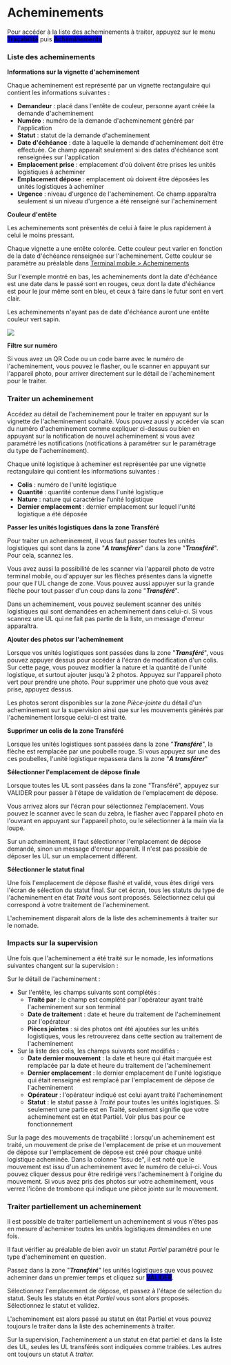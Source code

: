 # Acheminements

Pour accéder à la liste des acheminements à traiter, appuyez sur le menu <mark style="background-color:blue;">**Traçabilité**</mark> puis <mark style="background-color:blue;">**Acheminements**</mark>

### Liste des acheminements

**Informations sur la vignette d'acheminement**

Chaque acheminement est représenté par un vignette rectangulaire qui contient les informations suivantes :&#x20;

* **Demandeur** : placé dans l'entête de couleur, personne ayant créée la demande d'acheminement
* **Numéro** : numéro de la demande d'acheminement généré par l'application
* **Statut** : statut de la demande d'acheminement&#x20;
* **Date d'échéance** : date à laquelle la demande d'acheminement doit être effectuée. Ce champ apparaît seulement si des dates d'échéance sont renseignées sur l'application
* **Emplacement prise** : emplacement d'où doivent être prises les unités logistiques à acheminer
* **Emplacement dépose** : emplacement où doivent être déposées les unités logistiques à acheminer
* **Urgence** : niveau d'urgence de l'acheminement. Ce champ apparaîtra seulement si un niveau d'urgence a été renseigné sur l'acheminement

**Couleur d'entête**&#x20;

Les acheminements sont présentés de celui à faire le plus rapidement à celui le moins pressant.&#x20;

Chaque vignette a une entête colorée. Cette couleur peut varier en fonction de la date d'échéance renseignée sur l'acheminement. Cette couleur se paramètre au préalable dans [Terminal mobile > Acheminements](../../../parametrages/terminal-mobile/acheminements.md)

Sur l'exemple montré en bas, les acheminements dont la date d'échéance est une date dans le passé sont en rouges, ceux dont la date d'échéance est pour le jour même sont en bleu, et ceux à faire dans le futur sont en vert clair.&#x20;

Les acheminements n'ayant pas de date d'échéance auront une entête couleur vert sapin.

![](../../../.gitbook/assets/ach.jpg)

**Filtre sur numéro**

Si vous avez un QR Code ou un code barre avec le numéro de l'acheminement, vous pouvez le flasher, ou le scanner en appuyant sur l'appareil photo, pour arriver directement sur le détail de l'acheminement pour le traiter.

### Traiter un acheminement

Accédez au détail de l'acheminement pour le traiter en appuyant sur la vignette de l'acheminement souhaité. Vous pouvez aussi y accéder via scan du numéro d'acheminement comme expliquer ci-dessus ou bien en appuyant sur la notification de nouvel acheminement si vous avez paramétré les notifications (notifications à paramétrer sur le paramétrage du type de l'acheminement).

Chaque unité logistique à acheminer est représentée par une vignette rectangulaire qui contient les informations suivantes :&#x20;

* **Colis** : numéro de l'unité logistique
* **Quantité** : quantité contenue dans l'unité logistique
* **Nature** : nature qui caractérise l'unité logistique
* **Dernier emplacement** : dernier emplacement sur lequel l'unité logistique a été déposée

**Passer les unités logistiques dans la zone Transféré**

Pour traiter un acheminement, il vous faut passer toutes les unités logistiques qui sont dans la zone "_**A transférer**_" dans la zone "_**Transféré**_". Pour cela, scannez les.

Vous avez aussi la possibilité de les scanner via l'appareil photo de votre terminal mobile, ou d'appuyer sur les flèches présentes dans la vignette pour que l'UL change de zone. Vous pouvez aussi appuyer sur la grande flèche pour tout passer d'un coup dans la zone "_**Transféré**_".

Dans un acheminement, vous pouvez seulement scanner des unités logistiques qui sont demandées en acheminement dans celui-ci. Si vous scannez une UL qui ne fait pas partie de la liste, un message d'erreur apparaîtra.&#x20;

**Ajouter des photos sur l'acheminement**

Lorsque vos unités logistiques sont passées dans la zone "_**Transféré**_", vous pouvez appuyer dessus pour accéder à l'écran de modification d'un colis. Sur cette page, vous pouvez modifier la nature et la quantité de l'unité logistique, et surtout ajouter jusqu'à 2 photos. Appuyez sur l'appareil photo vert pour prendre une photo. Pour supprimer une photo que vous avez prise, appuyez dessus.

Les photos seront disponibles sur la zone _Pièce-jointe_ du détail d'un acheminement sur la supervision ainsi que sur les mouvements générés par l'acheminement lorsque celui-ci est traité.&#x20;

**Supprimer un colis de la zone Transféré**

Lorsque les unités logistiques sont passées dans la zone "_**Transféré**_", la flèche est remplacée par une poubelle rouge. Si vous appuyez sur une des ces poubelles, l'unité logistique repassera dans la zone "_**A transférer**_"&#x20;

**Sélectionner l'emplacement de dépose finale**

Lorsque toutes les UL sont passées dans la zone "Transféré", appuyez sur VALIDER pour passer à l'étape de validation de l'emplacement de dépose.

Vous arrivez alors sur l'écran pour sélectionnez l'emplacement. Vous pouvez le scanner avec le scan du zebra, le flasher avec l'appareil photo en l'ouvrant en appuyant sur l'appareil photo, ou le sélectionner à la main via la loupe.&#x20;

Sur un acheminement, il faut sélectionner l'emplacement de dépose demandé, sinon un message d'erreur apparaît. Il n'est pas possible de déposer les UL sur un emplacement différent.&#x20;

**Sélectionner le statut final**

Une fois l'emplacement de dépose flashé et validé, vous êtes dirigé vers l'écran de sélection du statut final. Sur cet écran, tous les statuts du type de l'acheminement en état _Traité_ vous sont proposés. Sélectionnez celui qui correspond à votre traitement de l'acheminement.&#x20;

L'acheminement disparait alors de la liste des acheminements à traiter sur le nomade.&#x20;

### Impacts sur la supervision

Une fois que l'acheminement a été traité sur le nomade, les informations suivantes changent sur la supervision :&#x20;

Sur le détail de l'acheminement :&#x20;

* Sur l'entête, les champs suivants sont complétés :&#x20;
  * **Traité par** : le champ est complété par l'opérateur ayant traité l'acheminement sur son terminal
  * **Date de traitement** : date et heure du traitement de l'acheminement par l'opérateur
  * **Pièces jointes** : si des photos ont été ajoutées sur les unités logistiques, vous les retrouverez dans cette section au traitement de l'acheminement
* Sur la liste des colis, les champs suivants sont modifiés :&#x20;
  * **Date dernier mouvement** : la date et heure qui était marquée est remplacée par la date et heure du traitement de l'acheminement
  * **Dernier emplacement** : le dernier emplacement de l'unité logistique qui était renseigné est remplacé par l'emplacement de dépose de l'acheminement
  * **Opérateur** : l'opérateur indiqué est celui ayant traité l'acheminement
  * **Statut** : le statut passe à _Traité_ pour toutes les unités logistiques. Si seulement une partie est en Traité, seulement signifie que votre acheminement est en état Partiel. Voir plus bas pour ce fonctionnement

Sur la page des mouvements de traçabilité : lorsqu'un acheminement est traité, un mouvement de prise de l'emplacement de prise et un mouvement de dépose sur l'emplacement de dépose est créé pour chaque unité logistique acheminée. Dans la colonne "Issu de", il est noté que le mouvement est issu d'un acheminement avec le numéro de celui-ci. Vous pouvez cliquer dessus pour être redirigé vers l'acheminement à l'origine du mouvement. Si vous avez pris des photos sur votre acheminement, vous verrez l'icône de trombone qui indique une pièce jointe sur le mouvement.&#x20;

### Traiter partiellement un acheminement

Il est possible de traiter partiellement un acheminement si vous n'êtes pas en mesure d'acheminer toutes les unités logistiques demandées en une fois.&#x20;

Il faut vérifier au préalable de bien avoir un statut _Partiel_ paramétré pour le type d'acheminement en question.&#x20;

Passez dans la zone "_**Transféré**_" les unités logistiques que vous pouvez acheminer dans un premier temps et cliquez sur <mark style="background-color:blue;">**VALIDER**</mark>.

Sélectionnez l'emplacement de dépose, et passez à l'étape de sélection du statut. Seuls les statuts en état _Partiel_ vous sont alors proposés. Sélectionnez le statut et validez.

L'acheminement est alors passé au statut en état Partiel et vous pouvez toujours le traiter dans la liste des acheminements à traiter.&#x20;

Sur la supervision, l'acheminement a un statut en état partiel et dans la liste des UL, seules les UL transférés sont indiquées comme traitées. Les autres ont toujours un statut A _traiter._&#x20;
